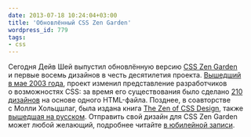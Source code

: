 ```yaml
---
date: 2013-07-18 10:24:04+03:00
title: 'Обновлённый CSS Zen Garden'
wordpress_id: 779
tags:
- css
---
```


Сегодня Дейв Шей выпустил обновлённую версию [CSS Zen Garden][1] и первые восемь дизайнов в честь десятилетия проекта. [Вышедший в мае 2003 года][2], проект изменил представление разработчиков о возможностях CSS: за время его существования было сделано [210 дизайнов][3] на основе одного HTML-файла. Позднее, в соавторстве с Молли Хольцшлаг, была издана книга [The Zen of CSS Design][4], также [вышедшая на русском][5]. Отправить свой дизайн для CSS Zen Garden может любой желающий, подробнее читайте [в юбилейной записи][6].

[1]: http://www.csszengarden.com
[2]: http://mezzoblue.com/archives/2003/05/07/css_zen_gard/
[3]: http://www.mezzoblue.com/zengarden/alldesigns/
[4]: http://www.amazon.com/exec/obidos/ASIN/0321303474/
[5]: http://www.ozon.ru/context/detail/id/2433755/
[6]: http://mezzoblue.com/archives/2013/05/07/10_years/
